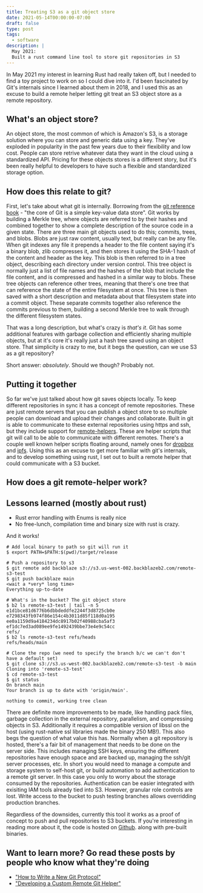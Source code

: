 ```yaml
---
title: Treating S3 as a git object store
date: 2021-05-14T00:00:00-07:00
draft: false
type: post
tags:
  - software
description: |
  May 2021:
  Built a rust command line tool to store git repositories in S3
---
```


In May 2021 my interest in learning Rust had really taken off, but I needed to
find a toy project to work on so I could dive into it. I'd been fascinated by
Git's internals since I learned about them in 2018, and I used this as an
excuse to build a remote helper letting git treat an S3 object store as a
remote repository.

## What's an object store?

An object store, the most common of which is Amazon's S3, is a storage solution
where you can store and generic data using a key. They've exploded in
popularity in the past few years due to their flexibility and low cost. People
can store retrive whatever data they want in the cloud using a standardized
API. Pricing for these objects stores is a different story, but it's been
really helpful to developers to have such a flexible and standardized storage
option.

## How does this relate to git?

First, let's take about what git is internally. Borrowing from the [git
reference book](https://git-scm.com/book/en/v2/Git-Internals-Git-Objects) -
"the core of Git is a simple key-value data store". Git works by building a
Merkle tree, where objects are referred to by their hashes and combined
together to show a complete description of the source code in a given state.
There are three main git objects used to do this; commits, trees, and blobs.
Blobs are just raw content, usually text, but really can be any file. When git
indexes any file it prepends a header to the file content saying it's a binary
blob, zlib compresses it, and then stores it using the SHA-1 hash of the
content and header as the key. This blob is then referred to in a tree object,
describing each directory under version control. This tree object is normally
just a list of file names and the hashes of the blob that include the file
content, and is compressed and hashed in a similar way to blobs. These tree
objects can reference other trees, meaning that there's one tree that can
reference the state of the entire filesystem at once. This tree is then saved
with a short description and metadata about that filesystem state into a commit
object. These separate commits together also reference the commits previous to
them, building a second Merkle tree to walk through the different filesystem
states.

That was a long description, but what's crazy is *that's it*. Git has some
additional features with garbage collection and efficiently sharing multiple
objects, but at it's core it's really just a hash tree saved using an object
store. That simplicity is crazy to me, but it begs the question, can we use S3
as a git repository?

Short answer: *absolutely*. Should we though? Probably not.

## Putting it together

So far we've just talked about how git saves objects locally. To keep different
repositories in sync it has a concept of remote repositories. These are just
remote servers that you can publish a object store to so multiple people can
download and upload their changes and collaborate. Built in git is able to
communicate to these external repositories using https and ssh, but they
include support for
[remote-helpers](https://git-scm.com/docs/gitremote-helpers). These are helper
scripts that git will call to be able to communicate with different remotes.
There's a couple well known helper scripts floating around, namely ones for
[dropbox](https://github.com/anishathalye/git-remote-dropbox) and
[ipfs](https://github.com/cryptix/git-remote-ipfs).
Using this as an excuse to get more familiar with git's internals, and to
develop something using rust, I set out to built a remote helper that could
communicate with a S3 bucket.

## How does a git remote-helper work?

## Lessons learned (mostly about rust)

* Rust error handling with Enums is really nice
* No free-lunch, compilation time and binary size with rust is crazy.

And it works! 
```
# Add local binary to path so git will run it
$ export PATH=$PATH:$(pwd)/target/release

# Push a repository to s3
$ git remote add backblaze s3://s3.us-west-002.backblazeb2.com/remote-s3-test
$ git push backblaze main
<wait a *very* long time>
Everything up-to-date

# What's in the bucket? The git object store
$ b2 ls remote-s3-test | tail -n 5
e1d1bce81d6776b6dbbdeddfe2244f3d8725cb0e
e7298343fb974f86e154c4b3011d85f118d0a195
ee0a1159d9a4184234dc8917b02f40988cba5af3
ef1dc7ed3ad089ee9fe1492439bbe73e4e9c54cc
refs/
$ b2 ls remote-s3-test refs/heads
refs/heads/main

# Clone the repo (we need to specify the branch b/c we can't don't have a default set)
$ git clone s3://s3.us-west-002.backblazeb2.com/remote-s3-test -b main
Cloning into 'remote-s3-test'
$ cd remote-s3-test
$ git status
On branch main
Your branch is up to date with 'origin/main'.

nothing to commit, working tree clean
```

There are definite more improvements to be made, like handling pack files, garbage
collection in the external repository, parallelism, and compressing objects in
S3. Additionally it requires a compatible version of libssl on the host (using
rust-native ssl libraries made the binary 250 MB!). This also begs the question
of what value this has. Normally when a git repository is hosted, there's a
fair bit of management that needs to be done on the server side. This includes
managing SSH keys, ensuring the different repositories have enough space and
are backed up, managing the ssh/git server processes, etc. In short you would
need to manage a compute and storage system to self-host git, or build
automation to add authentication to a remote git server. In this case you only
to worry about the storage consumed by the repositories. Authentication can be
easier integrated with exisiting IAM tools already tied into S3. However,
granular role controls are lost. Write access to the bucket to push testing
branches allows overridding production branches.

Regardless of the downsides, currently this tool it works
as a proof of concept to push and pull repositories to S3 buckets. If you're
interesting in reading more about it, the code is hosted on
[Github](https://github.com/josephvoss/git-remote-s3). along with pre-built
binaries.

## Want to learn more? Go read these posts by people who know what they're doing

* ["How to Write a New Git Protocol"](https://rovaughn.github.io/2015-2-9.html)
* ["Developing a Custom Remote Git Helper"](https://www.apriorit.com/dev-blog/715-virtualization-git-remote-helper)
